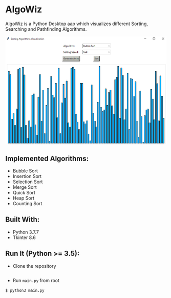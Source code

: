 # AlgoWiz
<p>AlgoWiz is a Python Desktop aap which visualizes different Sorting, Searching and Pathfinding Algorithms.</p>

<!-- <table>
  <tr>
    
  </tr>
</table> -->
<p align='center'><img  src="img/ss1.png"></p>

## Implemented Algorithms:
* Bubble Sort 
* Insertion Sort 
* Selection Sort 
* Merge Sort 
* Quick Sort 
* Heap Sort 
* Counting Sort

## Built With:
* Python 3.7.7
* Tkinter 8.6


## Run It (Python >= 3.5):
- Clone the repository
```bash

```
- Run ```main.py``` from root
```bash
$ python3 main.py 
```

